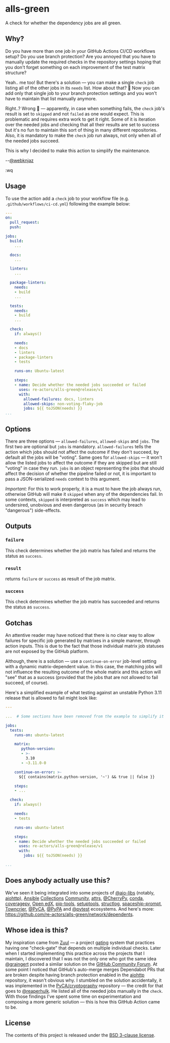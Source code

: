# alls-green

A check for whether the dependency jobs are all green.

## Why?

Do you have more than one job in your GitHub Actions CI/CD workflows
setup? Do you use branch protection? Are you annoyed that you have to
manually update the required checks in the repository settings hoping
that you don't forget something on each improvement of the test matrix
structure?

Yeah.. me too! But there's a solution — you can make a single `check`
job listing all of the other jobs in its `needs` list. How about that?
🤯 Now you can add only that single job to your branch protection
settings and you won't have to maintain that list manually anymore.

Right..? Wrong 🙁 — apparently, in case when something fails, the
`check` job's result is set to `skipped` and not `failed` as one would
expect. This is problematic and requires extra work to get it right.
Some of it is iteration over the needed jobs and checking that all their
results are set to success but it's no fun to maintain this sort of
thing in many different repositories. Also, it is mandatory to make the
`check` job run always, not only when all of the needed jobs succeed.

This is why I decided to make this action to simplify the maintenance.

--[@webknjaz]

:wq


## Usage

To use the action add a `check` job to your workflow file (e.g.
`.github/workflows/ci-cd.yml`) following the example below:


```yml
---
on:
  pull_request:
  push:

jobs:
  build:
    ...

  docs:
    ...

  linters:
    ...

  package-linters:
    needs:
    - build
    ...

  tests:
    needs:
    - build
    ...

  check:
    if: always()

    needs:
    - docs
    - linters
    - package-linters
    - tests

    runs-on: Ubuntu-latest

    steps:
    - name: Decide whether the needed jobs succeeded or failed
      uses: re-actors/alls-green@release/v1
      with:
        allowed-failures: docs, linters
        allowed-skips: non-voting-flaky-job
        jobs: ${{ toJSON(needs) }}
...
```


## Options

There are three options — `allowed-failures`, `allowed-skips` and
`jobs`. The first two are optional but `jobs` is mandatory.
`allowed-failures` tells the action which jobs should not affect the
outcome if they don't succeed, by default all the jobs will
be "voting". Same goes for `allowed-skips` — it won't allow the listed
jobs to affect the outcome if they are skipped but are still "voting" in
case they run. `jobs` is an object representing the jobs that should
affect the decision of whether the pipeline failed or not, it is
important to pass a JSON-serialized `needs` context to this argument.

*Important:* For this to work properly, it is a must to have the job
always run, otherwise GitHub will make it `skipped` when any of the
dependencies fail. In some contexts, `skipped` is interpreted as
`success` which may lead to undersired, unobvious and even dangerous (as
in security breach "dangerous") side-effects.


## Outputs


### ``failure``

This check determines whether the job matrix has failed and returns the status as `success`.

### ``result``

returns `failure` or `success` as result of the job matrix.


### ``success``

This check determines whether the job matrix has succeeded and returns the status as `success`.

## Gotchas

An attentive reader may have noticed that there is no clear way to
allow failures for specific job generated by matrixes in a simple
manner, through action inputs. This is due to the fact that those
individual matrix job statuses are not exposed by the GitHub platform.

Although, there is a solution — use a `continue-on-error`
job-level setting with a dynamic matrix-dependent value. In this case,
the matching jobs will not influence the resulting outcome of the
whole matrix and this action will "see" that as a success (provided
that the jobs that are not allowed to fail succeed, of course).

Here's a simplified example of what testing against an unstable
Python 3.11 release that is allowed to fail might look like:
```yaml
---

...  # Some sections have been removed from the example to simplify it

jobs:
  tests:
    runs-on: ubuntu-latest

    matrix:
       python-version:
       - >-
         3.10
       - ~3.11.0-0

    continue-on-error: >-
      ${{ contains(matrix.python-version, '~') && true || false }}

    steps:
    - ...

  check:
    if: always()

    needs:
    - tests

    runs-on: ubuntu-latest

    steps:
    - name: Decide whether the needed jobs succeeded or failed
      uses: re-actors/alls-green@release/v1
      with:
        jobs: ${{ toJSON(needs) }}

...
```


## Does anybody actually use this?

We've seen it being integrated into some projects of [@aio-libs]
(notably, [aiohttp]), [Ansible] [Collections][Ansible Collections]
[Community][Ansible Community], [attrs], [@CherryPy], [conda],
[coveragepy], [Open edX], [pip-tools], [setuptools], [structlog],
[spaceship-prompt], [Towncrier], [@PyCA], [@PyPA] and [@pytest]
ecosystems. And here's more:
https://github.com/re-actors/alls-green/network/dependents.


## Whose idea is this?

My inspiration came from [Zuul] — a project [gating] system that
practices having one "check-gate" that depends on multiple individual
checks. Later when I started implementing this practice across the
projects that I maintain, I discovered that I was not the only one who
got the same idea [@graingert] posted a similar solution on the [GitHub
Community Forum][forum:check]. At some point I noticed that GitHub's
auto-merge merges Dependabot PRs that are broken despite having branch
protection enabled in the [aiohttp] repository, it wasn't obvious why.
I stumbled on the solution accidentally, it was implemented in the
[PyCA/cryptography] repository — the credit for that goes to
[@reaperhulk]. He listed all of the needed jobs manually in the `check`.
With those findings I've spent some time on experimentation and
composing a more generic solution — this is how this GitHub Action came
to be.


## License

The contents of this project is released under the
[BSD 3-clause license].


[aiohttp]: https://github.com/aio-libs/aiohttp
[Ansible]: https://github.com/ansible
[Ansible Collections]: https://github.com/ansible-collections
[Ansible Community]: https://github.com/ansible-community
[attrs]: https://github.com/python-attrs/attrs
[BSD 3-clause license]: LICENSE.md
[conda]: https://github.com/conda/conda
[coveragepy]: https://github.com/nedbat/coveragepy
[forum:check]:
https://github.com/orgs/community/discussions/26733#discussioncomment-3253151
[gating]: https://gating.dev
[Open edX]: https://github.com/openedx/edx-platform
[pip-tools]: https://github.com/jazzband/pip-tools
[PyCA/cryptography]: https://github.com/PyCA/cryptography
[setuptools]: https://github.com/PyPA/setuptools
[spaceship-prompt]: https://github.com/spaceship-prompt/spaceship-prompt
[structlog]: https://github.com/hynek/structlog
[Towncrier]: https://github.com/twisted/towncrier
[Zuul]: https://zuul-ci.org
[@aio-libs]: https://github.com/aio-libs
[@CherryPy]: https://github.com/cherrypy
[@graingert]: https://github.com/sponsors/graingert
[@PyCA]: https://github.com/PyCA
[@PyPA]: https://github.com/PyPA
[@pytest]: https://github.com/pytest-dev
[@reaperhulk]: https://github.com/sponsors/reaperhulk
[@webknjaz]: https://github.com/sponsors/webknjaz
